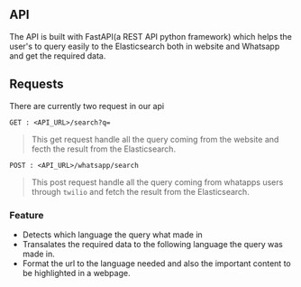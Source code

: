 ## API

The API is built with FastAPI(a REST API python framework) which helps the user's to query easily to the Elasticsearch both in website and Whatsapp and get the required data.

## Requests

There are currently two request in our api

```api
GET : <API_URL>/search?q=
```
> This get request handle all the query coming from the website and fecth the result from the       Elasticsearch.

```api
POST : <API_URL>/whatsapp/search
```
> This post request handle all the query coming from whatapps users through ```twilio``` and fetch the   result from the 
Elasticsearch.

### Feature

- Detects which language the query what made in 
- Transalates the required data to the following language the query was made in.
- Format the url to the language needed and also the important content to be highlighted in a       webpage.
